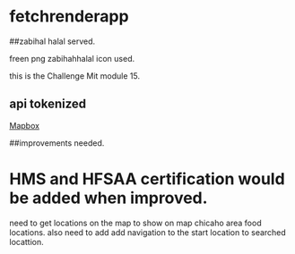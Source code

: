 # fetchrenderapp
##zabihal halal served.

freen png zabihahhalal icon used.

this is the Challenge Mit module 15.
## api tokenized
<a href="https://docs.mapbox.com/help/tutorials/use-mapbox-gl-js-with-react/">Mapbox</a>


##improvements needed.
#  HMS and HFSAA certification would be added when improved.
need to get locations on the map to show on map chicaho area food locations.
also need to add add navigation to the start location to searched locattion.

